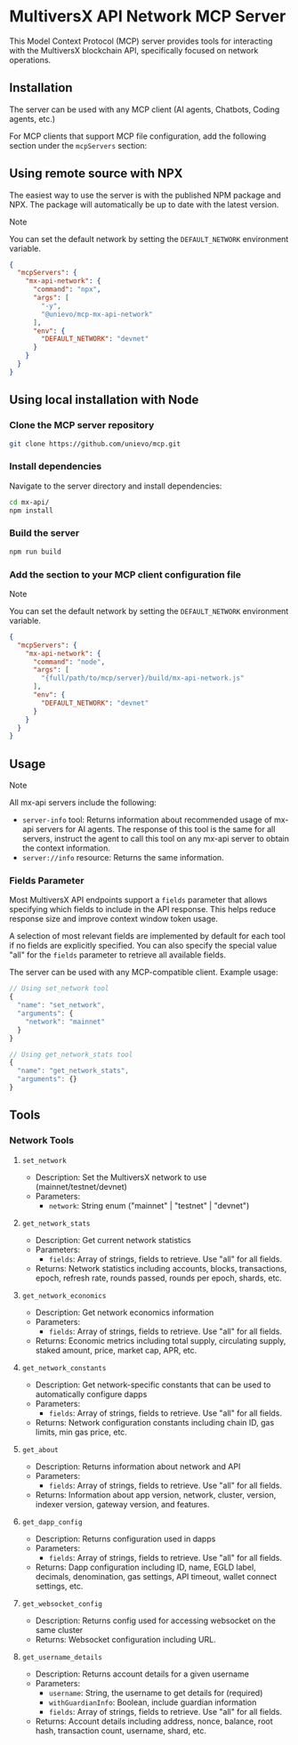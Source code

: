 # MultiversX API Network MCP Server

This Model Context Protocol (MCP) server provides tools for interacting with the MultiversX blockchain API, specifically focused on network operations.

## Installation

The server can be used with any MCP client (AI agents, Chatbots, Coding agents, etc.)

For MCP clients that support MCP file configuration, add the following section under the `mcpServers` section:

## Using remote source with NPX

The easiest way to use the server is with the published NPM package and NPX.
The package will automatically be up to date with the latest version.

> [!NOTE]
>
> You can set the default network by setting the `DEFAULT_NETWORK` environment variable.

```json
{
  "mcpServers": {
    "mx-api-network": {
      "command": "npx",
      "args": [
        "-y",
        "@unievo/mcp-mx-api-network"
      ],
      "env": {
        "DEFAULT_NETWORK": "devnet"
      }
    }
  }
}
```

## Using local installation with Node

### Clone the MCP server repository

```bash
git clone https://github.com/unievo/mcp.git
```

### Install dependencies

Navigate to the server directory and install dependencies:

```bash
cd mx-api/
npm install
```

### Build the server

```bash
npm run build
```

### Add the section to your MCP client configuration file

> [!NOTE]
>
> You can set the default network by setting the `DEFAULT_NETWORK` environment variable.

```json
{
  "mcpServers": {
    "mx-api-network": {
      "command": "node",
      "args": [
        "{full/path/to/mcp/server}/build/mx-api-network.js"
      ],
      "env": {
        "DEFAULT_NETWORK": "devnet"
      }
    }
  }
}
```

## Usage

> [!NOTE]
>
> All mx-api servers include the following:
>
>- `server-info` tool: Returns information about recommended usage of mx-api servers for AI agents. The response of this tool is the same for all servers, instruct the agent to call this tool on any mx-api server to obtain the context information.
>- `server://info` resource: Returns the same information.

### Fields Parameter

Most MultiversX API endpoints support a `fields` parameter that allows specifying which fields to include in the API response. This helps reduce response size and improve context window token usage.

A selection of most relevant fields are implemented by default for each tool if no fields are explicitly specified. You can also specify the special value "all" for the `fields` parameter to retrieve all available fields.

The server can be used with any MCP-compatible client. Example usage:

```typescript
// Using set_network tool
{
  "name": "set_network",
  "arguments": {
    "network": "mainnet"
  }
}

// Using get_network_stats tool
{
  "name": "get_network_stats",
  "arguments": {}
}
```

## Tools

### Network Tools

1. `set_network`
   - Description: Set the MultiversX network to use (mainnet/testnet/devnet)
   - Parameters:
     - `network`: String enum ("mainnet" | "testnet" | "devnet")

2. `get_network_stats`
   - Description: Get current network statistics
   - Parameters:
     - `fields`: Array of strings, fields to retrieve. Use "all" for all fields.
   - Returns: Network statistics including accounts, blocks, transactions, epoch, refresh rate, rounds passed, rounds per epoch, shards, etc.

3. `get_network_economics`
   - Description: Get network economics information
   - Parameters:
     - `fields`: Array of strings, fields to retrieve. Use "all" for all fields.
   - Returns: Economic metrics including total supply, circulating supply, staked amount, price, market cap, APR, etc.

4. `get_network_constants`
   - Description: Get network-specific constants that can be used to automatically configure dapps
   - Parameters:
     - `fields`: Array of strings, fields to retrieve. Use "all" for all fields.
   - Returns: Network configuration constants including chain ID, gas limits, min gas price, etc.

5. `get_about`
   - Description: Returns information about network and API
   - Parameters:
     - `fields`: Array of strings, fields to retrieve. Use "all" for all fields.
   - Returns: Information about app version, network, cluster, version, indexer version, gateway version, and features.

6. `get_dapp_config`
   - Description: Returns configuration used in dapps
   - Parameters:
     - `fields`: Array of strings, fields to retrieve. Use "all" for all fields.
   - Returns: Dapp configuration including ID, name, EGLD label, decimals, denomination, gas settings, API timeout, wallet connect settings, etc.

7. `get_websocket_config`
   - Description: Returns config used for accessing websocket on the same cluster
   - Returns: Websocket configuration including URL.

8. `get_username_details`
   - Description: Returns account details for a given username
   - Parameters:
     - `username`: String, the username to get details for (required)
     - `withGuardianInfo`: Boolean, include guardian information
     - `fields`: Array of strings, fields to retrieve. Use "all" for all fields.
   - Returns: Account details including address, nonce, balance, root hash, transaction count, username, shard, etc.
